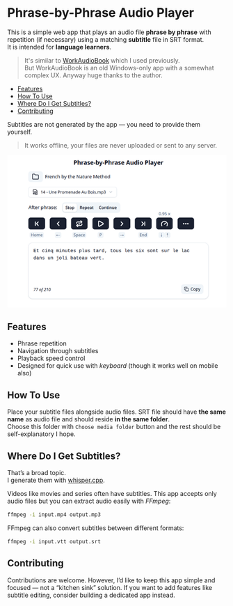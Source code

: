 # Phrase-by-Phrase Audio Player

This is a simple web app that plays an audio file **phrase by phrase** with repetition (if necessary) using a matching **subtitle** file in SRT format.  
It is intended for **language learners**.

> It's similar to [WorkAudioBook](http://workaudiobook.com/) which I used previously.  
> But WorkAudioBook is an old Windows-only app with a somewhat complex UX. Anyway huge thanks to the author.

<!-- toc -->

- [Features](#features)
- [How To Use](#how-to-use)
- [Where Do I Get Subtitles?](#where-do-i-get-subtitles)
- [Contributing](#contributing)

<!-- tocstop -->

Subtitles are not generated by the app — you need to provide them yourself.

> It works offline, your files are never uploaded or sent to any server.

![app screenshot](docs/screenshot.png)

## Features

- Phrase repetition
- Navigation through subtitles
- Playback speed control
- Designed for quick use with _keyboard_ (though it works well on mobile also)

## How To Use

Place your subtitle files alongside audio files. SRT file should have **the same name** as audio file and should reside **in the same folder**.  
Choose this folder with `Choose media folder` button and the rest should be self-explanatory I hope.

## Where Do I Get Subtitles?

That’s a broad topic.  
I generate them with [whisper.cpp](https://github.com/ggml-org/whisper.cpp).

Videos like movies and series often have subtitles. This app accepts only audio files but you can extract audio easily with _FFmpeg_:

```sh
ffmpeg -i input.mp4 output.mp3
```

FFmpeg can also convert subtitles between different formats:

```sh
ffmpeg -i input.vtt output.srt
```

## Contributing

Contributions are welcome. However, I’d like to keep this app simple and focused — not a “kitchen sink” solution. If you want to add features like subtitle editing, consider building a dedicated app instead.
